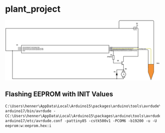 # plant_project
![Schematics](images/schematic.svg)

## Flashing EEPROM with INIT Values
```
C:\Users\henner\AppData\Local\Arduino15\packages\arduino\tools\avrdude\6.3.0-arduino17/bin/avrdude -CC:\Users\henner\AppData\Local\Arduino15\packages\arduino\tools\avrdude\6.3.0-arduino17/etc/avrdude.conf -pattiny85 -cstk500v1 -PCOM6 -b19200 -u -U eeprom:w:eeprom.hex:i
```

